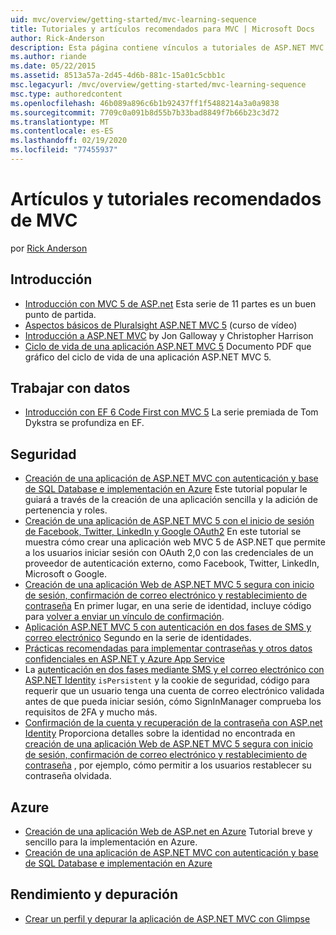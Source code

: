 ```yaml
---
uid: mvc/overview/getting-started/mvc-learning-sequence
title: Tutoriales y artículos recomendados para MVC | Microsoft Docs
author: Rick-Anderson
description: Esta página contiene vínculos a tutoriales de ASP.NET MVC y una secuencia sugerida para seguirlos.
ms.author: riande
ms.date: 05/22/2015
ms.assetid: 8513a57a-2d45-4d6b-881c-15a01c5cbb1c
msc.legacyurl: /mvc/overview/getting-started/mvc-learning-sequence
msc.type: authoredcontent
ms.openlocfilehash: 46b089a896c6b1b92437ff1f5488214a3a0a9838
ms.sourcegitcommit: 7709c0a091b8d55b7b33bad8849f7b66b23c3d72
ms.translationtype: MT
ms.contentlocale: es-ES
ms.lasthandoff: 02/19/2020
ms.locfileid: "77455937"
---
```

# <a name="mvc-recommended-tutorials-and-articles"></a>Artículos y tutoriales recomendados de MVC

por [Rick Anderson](https://twitter.com/RickAndMSFT)

<a id="pwd"></a>
## <a name="getting-started"></a>Introducción

- [Introducción con MVC 5 de ASP.net](introduction/getting-started.md) Esta serie de 11 partes es un buen punto de partida.
- [Aspectos básicos de Pluralsight ASP.NET MVC 5](https://pluralsight.com/training/Player?author=scott-allen&amp;name=aspdotnet-mvc5-fundamentals-m1-introduction&amp;mode=live&amp;clip=0&amp;course=aspdotnet-mvc5-fundamentals) (curso de vídeo)
- [Introducción a ASP.NET MVC](https://channel9.msdn.com/Series/Introduction-to-ASP-NET-MVC) by Jon Galloway y Christopher Harrison
- [Ciclo de vida de una aplicación ASP.NET MVC 5](lifecycle-of-an-aspnet-mvc-5-application.md) Documento PDF que gráfico del ciclo de vida de una aplicación ASP.NET MVC 5.

<a id="con"></a>
## <a name="working-with-data"></a>Trabajar con datos

- [Introducción con EF 6 Code First con MVC 5](getting-started-with-ef-using-mvc/creating-an-entity-framework-data-model-for-an-asp-net-mvc-application.md) La serie premiada de Tom Dykstra se profundiza en EF.

<a id="wj"></a>
## <a name="security"></a>Seguridad

- [Creación de una aplicación de ASP.NET MVC con autenticación y base de SQL Database e implementación en Azure](https://azure.microsoft.com/documentation/articles/web-sites-dotnet-deploy-aspnet-mvc-app-membership-oauth-sql-database/) Este tutorial popular le guiará a través de la creación de una aplicación sencilla y la adición de pertenencia y roles.
- [Creación de una aplicación de ASP.NET MVC 5 con el inicio de sesión de Facebook, Twitter, LinkedIn y Google OAuth2](../security/create-an-aspnet-mvc-5-app-with-facebook-and-google-oauth2-and-openid-sign-on.md) En este tutorial se muestra cómo crear una aplicación web MVC 5 de ASP.NET que permite a los usuarios iniciar sesión con OAuth 2,0 con las credenciales de un proveedor de autenticación externo, como Facebook, Twitter, LinkedIn, Microsoft o Google.
- [Creación de una aplicación Web de ASP.NET MVC 5 segura con inicio de sesión, confirmación de correo electrónico y restablecimiento de contraseña](../security/create-an-aspnet-mvc-5-web-app-with-email-confirmation-and-password-reset.md) En primer lugar, en una serie de identidad, incluye código para [volver a enviar un vínculo de confirmación](../security/create-an-aspnet-mvc-5-web-app-with-email-confirmation-and-password-reset.md#rsend).
- [Aplicación ASP.NET MVC 5 con autenticación en dos fases de SMS y correo electrónico](../security/aspnet-mvc-5-app-with-sms-and-email-two-factor-authentication.md) Segundo en la serie de identidades.
- [Prácticas recomendadas para implementar contraseñas y otros datos confidenciales en ASP.NET y Azure App Service](../../../identity/overview/features-api/best-practices-for-deploying-passwords-and-other-sensitive-data-to-aspnet-and-azure.md)
- La [autenticación en dos fases mediante SMS y el correo electrónico con ASP.NET Identity](../../../identity/overview/features-api/two-factor-authentication-using-sms-and-email-with-aspnet-identity.md) `isPersistent` y la cookie de seguridad, código para requerir que un usuario tenga una cuenta de correo electrónico validada antes de que pueda iniciar sesión, cómo SignInManager comprueba los requisitos de 2FA y mucho más.
- [Confirmación de la cuenta y recuperación de la contraseña con ASP.net Identity](../../../identity/overview/features-api/account-confirmation-and-password-recovery-with-aspnet-identity.md) Proporciona detalles sobre la identidad no encontrada en [creación de una aplicación Web de ASP.NET MVC 5 segura con inicio de sesión, confirmación de correo electrónico y restablecimiento de contraseña](../security/create-an-aspnet-mvc-5-web-app-with-email-confirmation-and-password-reset.md) , por ejemplo, cómo permitir a los usuarios restablecer su contraseña olvidada.

<a id="da"></a>
## <a name="azure"></a>Azure

- [Creación de una aplicación Web de ASP.net en Azure](https://azure.microsoft.com/documentation/articles/web-sites-dotnet-get-started/) Tutorial breve y sencillo para la implementación en Azure.
- [Creación de una aplicación de ASP.NET MVC con autenticación y base de SQL Database e implementación en Azure](https://azure.microsoft.com/documentation/articles/web-sites-dotnet-deploy-aspnet-mvc-app-membership-oauth-sql-database/)

<a id="perf"></a>
## <a name="performance-and-debugging"></a>Rendimiento y depuración

- [Crear un perfil y depurar la aplicación de ASP.NET MVC con Glimpse](../performance/profile-and-debug-your-aspnet-mvc-app-with-glimpse.md)
